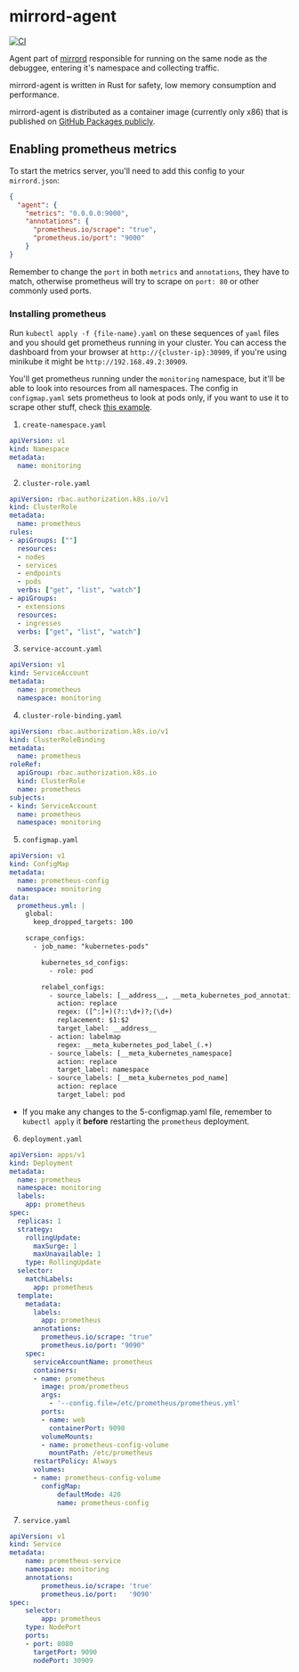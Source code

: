 # mirrord-agent
[![CI](https://github.com/metalbear-co/mirrord/actions/workflows/ci.yaml/badge.svg)](https://github.com/metalbear-co/mirrord/actions/workflows/ci.yaml)

Agent part of [mirrord](https://github.com/metalbear-co/mirrord) responsible for running on the same node as the debuggee, entering it's namespace and collecting traffic.

mirrord-agent is written in Rust for safety, low memory consumption and performance.

mirrord-agent is distributed as a container image (currently only x86) that is published on [GitHub Packages publicly](https://github.com/metalbear-co/mirrord-agent/pkgs/container/mirrord-agent). 

## Enabling prometheus metrics

To start the metrics server, you'll need to add this config to your `mirrord.json`:

```json
{
  "agent": {
    "metrics": "0.0.0.0:9000",
    "annotations": {
      "prometheus.io/scrape": "true",
      "prometheus.io/port": "9000"
    }
}
```

Remember to change the `port` in both `metrics` and `annotations`, they have to match,
otherwise prometheus will try to scrape on `port: 80` or other commonly used ports.

### Installing prometheus

Run `kubectl apply -f {file-name}.yaml` on these sequences of `yaml` files and you should
get prometheus running in your cluster. You can access the dashboard from your browser at
`http://{cluster-ip}:30909`, if you're using minikube it might be
`http://192.168.49.2:30909`.

You'll get prometheus running under the `monitoring` namespace, but it'll be able to look
into resources from all namespaces. The config in `configmap.yaml` sets prometheus to look
at pods only, if you want to use it to scrape other stuff, check
[this example](https://github.com/prometheus/prometheus/blob/main/documentation/examples/prometheus-kubernetes.yml).

1. `create-namespace.yaml`

```yaml
apiVersion: v1
kind: Namespace
metadata:
  name: monitoring
```

2. `cluster-role.yaml`

```yaml
apiVersion: rbac.authorization.k8s.io/v1
kind: ClusterRole
metadata:
  name: prometheus
rules:
- apiGroups: [""]
  resources:
  - nodes
  - services
  - endpoints
  - pods
  verbs: ["get", "list", "watch"]
- apiGroups:
  - extensions
  resources:
  - ingresses
  verbs: ["get", "list", "watch"]
```

3. `service-account.yaml`

```yaml
apiVersion: v1
kind: ServiceAccount
metadata:
  name: prometheus
  namespace: monitoring
```

4. `cluster-role-binding.yaml`

```yaml
apiVersion: rbac.authorization.k8s.io/v1
kind: ClusterRoleBinding
metadata:
  name: prometheus
roleRef:
  apiGroup: rbac.authorization.k8s.io
  kind: ClusterRole
  name: prometheus
subjects:
- kind: ServiceAccount
  name: prometheus
  namespace: monitoring
```

5. `configmap.yaml`

```yaml
apiVersion: v1
kind: ConfigMap
metadata:
  name: prometheus-config
  namespace: monitoring
data:
  prometheus.yml: |
    global:
      keep_dropped_targets: 100

    scrape_configs:
      - job_name: "kubernetes-pods"

        kubernetes_sd_configs:
          - role: pod

        relabel_configs:
          - source_labels: [__address__, __meta_kubernetes_pod_annotation_prometheus_io_port]
            action: replace
            regex: ([^:]+)(?::\d+)?;(\d+)
            replacement: $1:$2
            target_label: __address__
          - action: labelmap
            regex: __meta_kubernetes_pod_label_(.+)
          - source_labels: [__meta_kubernetes_namespace]
            action: replace
            target_label: namespace
          - source_labels: [__meta_kubernetes_pod_name]
            action: replace
            target_label: pod
```

- If you make any changes to the 5-configmap.yaml file, remember to `kubectl apply` it
 **before** restarting the `prometheus` deployment.

6. `deployment.yaml`

```yaml
apiVersion: apps/v1
kind: Deployment
metadata:
  name: prometheus
  namespace: monitoring
  labels:
    app: prometheus
spec:
  replicas: 1
  strategy:
    rollingUpdate:
      maxSurge: 1
      maxUnavailable: 1
    type: RollingUpdate
  selector:
    matchLabels:
      app: prometheus
  template:
    metadata:
      labels:
        app: prometheus
      annotations:
        prometheus.io/scrape: "true"
        prometheus.io/port: "9090"
    spec:
      serviceAccountName: prometheus
      containers:
      - name: prometheus
        image: prom/prometheus
        args:
          - '--config.file=/etc/prometheus/prometheus.yml'
        ports:
        - name: web
          containerPort: 9090
        volumeMounts:
        - name: prometheus-config-volume
          mountPath: /etc/prometheus
      restartPolicy: Always
      volumes:
      - name: prometheus-config-volume
        configMap:
            defaultMode: 420
            name: prometheus-config
```

7. `service.yaml`

```yaml
apiVersion: v1
kind: Service
metadata:
    name: prometheus-service
    namespace: monitoring
    annotations:
        prometheus.io/scrape: 'true'
        prometheus.io/port:   '9090'
spec:
    selector:
        app: prometheus
    type: NodePort
    ports:
    - port: 8080
      targetPort: 9090
      nodePort: 30909
```
